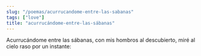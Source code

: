 ```yaml
---
slug: "/poemas/acurrucandome-entre-las-sabanas"
tags: ["love"]
title: "acurrucándome-entre-las-sábanas"
---
```

Acurrucándome entre las sábanas, con mis hombros al descubierto, miré al cielo raso por un instante: